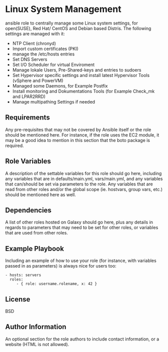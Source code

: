 Linux System Management
=========

ansible role to centrally manage some Linux system settings, for open(SUSE), Red Hat/ CentOS and Debian based Distris.
The following settings are managed with it:
- NTP Client (chronyd)
- Import custom certificates (PKI)
- manage the /etc/hosts entries
- Set DNS Servers
- Set I/O Scheduler for virtual Enviroment
- Manage lokale Users, Pre-Shared-keys and entries to sudoers
- Set Hypervisor specific settings and install latest Hypervisor Tools (vSphere and PowerVM)
- Managed some Daemons, for Example Postfix
- Install monitoring and Dokumentations Tools (for Example Check_mk and LPAR2RRD)
- Manage multipathing Settings if needed


Requirements
------------

Any pre-requisites that may not be covered by Ansible itself or the role should be mentioned here. For instance, if the role uses the EC2 module, it may be a good idea to mention in this section that the boto package is required.

Role Variables
--------------

A description of the settable variables for this role should go here, including any variables that are in defaults/main.yml, vars/main.yml, and any variables that can/should be set via parameters to the role. Any variables that are read from other roles and/or the global scope (ie. hostvars, group vars, etc.) should be mentioned here as well.

Dependencies
------------

A list of other roles hosted on Galaxy should go here, plus any details in regards to parameters that may need to be set for other roles, or variables that are used from other roles.

Example Playbook
----------------

Including an example of how to use your role (for instance, with variables passed in as parameters) is always nice for users too:

    - hosts: servers
      roles:
         - { role: username.rolename, x: 42 }

License
-------

BSD

Author Information
------------------

An optional section for the role authors to include contact information, or a website (HTML is not allowed).
